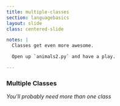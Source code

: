 ```yaml
---
title: multiple-classes
section: languagebasics
layout: slide
class: centered-slide

notes: |
  Classes get even more awesome.

  Open up `animals2.py` and have a play.

---
```



### Multiple Classes

_You'll probably need more than one class_

